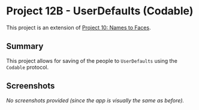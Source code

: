 # Project 12B - UserDefaults (Codable)

This project is an extension of [Project 10: Names to Faces](../Project-10-NamesToFaces).

## Summary

This project allows for saving of the people to `UserDefaults` using the `Codable` protocol.

## Screenshots

*No screenshots provided (since the app is visually the same as before).*
